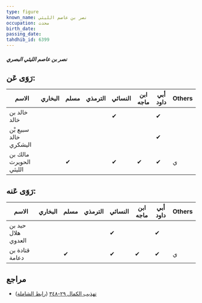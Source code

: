 ```yaml
---
type: figure
known_name: نصر بن عاصم الليثي
occupation: محدث
birth_date:
passing_date:
tahdhib_id: 6399
---
```

##### نصر بن عاصم الليثي البصري

## رَوَى عَن:
| الاسم                  | البخاري | مسلم | الترمذي | النسائي | ابن ماجه | أبي داود | Others |
| ---------------------- | ------- | ---- | ------- | ------- | -------- | -------- | ------ |
| خالد بن خالد           |         |      |         | ✔       |          | ✔        |        |
| سبيع بْن خالد اليشكري  |         |      |         |         |          | ✔        |        |
| مالك بن الحويرث الليثي |         | ✔    |         | ✔       | ✔        | ✔        | ي      |
## رَوَى عَنه:
| الاسم              | البخاري | مسلم | الترمذي | النسائي | ابن ماجه | أبي داود | Others |
| ------------------ | ------- | ---- | ------- | ------- | -------- | -------- | ------ |
| حيد بن هلال العدوي |         |      |         | ✔       |          | ✔        |        |
| قتادة بن دعامة     |         | ✔    |         | ✔       | ✔        | ✔        | ي      |
## مراجع
- [تهذيب الكمال ٢٩-٣٤٨](obsidian://open?vault=Tahdhib-al-Kamal&file=Figures/٦٣٩٩-نصر%20بن%20عاصم%20الليثي%20البصري) ([رابط الشاملة](https://shamela.ws/book/3722/15919))